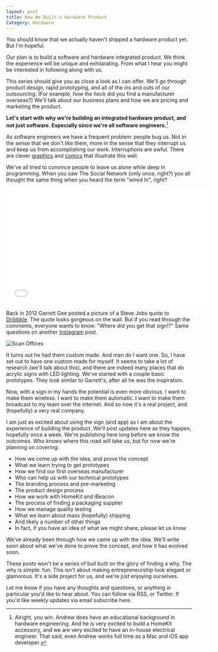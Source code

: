 ```yaml
---
layout: post
title: How We Built a Hardware Product
Category: Hardware
---
```


You should know that we actually haven't shipped a hardware product yet. But I'm hopeful. 

Our plan is to build a software and hardware integrated product. We think the experience will be unique and exhilarating. From what I hear you might be interested in following along with us.

This series should give you as close a look as I can offer. We'll go through product design, rapid prototyping, and all of the ins and outs of our outsourcing. (For example, *how the heck* did you find a manufacturer overseas?) We'll talk about our business plans and how we are pricing and marketing the product.

**Let's start with why we're building an integrated hardware product, and not just software. Especially since we're all software engineers.**[^1]

As software engineers we have a frequent problem: people bug us. Not in the sense that we don't like them, more in the sense that they interrupt us and keep us from accomplishing our work. Interruptions are awful. There are clever [graphics](http://thefuturebuzz.com/wp-content/uploads/2013/03/sAdZ63y.jpg) and [comics](http://heeris.id.au/2013/this-is-why-you-shouldnt-interrupt-a-programmer/) that illustrate this well.

We've all tried to convince people to leave us alone while deep in programming. When you saw The Social Network (only once, right?) you all thought the same thing when you heard the term "wired In", right? 

<div class="video-container">
<iframe width="560" height="315" src="//www.youtube.com/embed/4c0lk-LtLI0" frameborder="0" allowfullscreen></iframe>
</div>

Back in 2012 Garrett Gee posted a picture of a Steve Jobs quote to [Dribbble](https://dribbble.com/shots/593748-Steve-Jobs-Quote-Workspace). The quote looks gorgeous on the wall. But if you read through the comments, everyone wants to know: "Where did you get that sign!?" Same questions on another [Instagram](http://instagram.com/p/cutRz/) post. 

![Scan Offices](https://d13yacurqjgara.cloudfront.net/users/17968/screenshots/593748/steve_jobs_quote_garrett_g.png)

It turns out he had them custom made. And man do I want one. So, I have set out to have one custom made for myself. It seems to take a lot of research (we'll talk about this), and there are indeed many places that do acrylic signs with LED lighting. We've started with a couple basic prototypes. They look similar to Garrett's; after all he was the inspiration.

Now, with a sign in my hands the potential is even more obvious. I want to make them wireless. I want to make them automatic. I want to make them broadcast to my team over the internet. And so now it's a real project, and (hopefully) a very real company.

I am just as excited about using the sign (and app) as I am about the experience of building the product. We'll post updates here as they happen, hopefully once a week. We're publishing here long before we know the outcomes. Who knows where this road will take us, but for now we're planning on covering:

* How we come up with the idea, and prove the concept
* What we learn trying to get prototypes
* How we find our first overseas manufacturer 
* Who can help us with our technical prototypes
* The branding process and pre-marketing
* The product design process
* How we work with HomeKit and iBeacon
* The process of finding a packaging supplier
* How we manage quality testing
* What we learn about mass (hopefully) shipping 
* And likely a number of other things	
* In fact, if you have an idea of what we might share, please let us know

We've already been through how we came up with the idea. We'll write soon about what we've done to prove the concept, and how it has evolved soon. 

These posts won't be a series of bull built on the glory of finding a why. The why is simple: fun. This isn't about making entrepreneurship look elegant or glamorous. It's a side project for us, and we're just enjoying ourselves.

Let me know if you have any thoughts and questions, or anything in particular you'd like to hear about. You can follow via RSS, or Twitter. If you'd like weekly updates via email subscribe here.

[^1]: Alright, you win. Andrew does have an educational background in hardware engineering. And he is very excited to build a HomeKit accessory, and we are very excited to have an in-house electrical engineer. That said, even Andrew works full time as a Mac and iOS app developer.